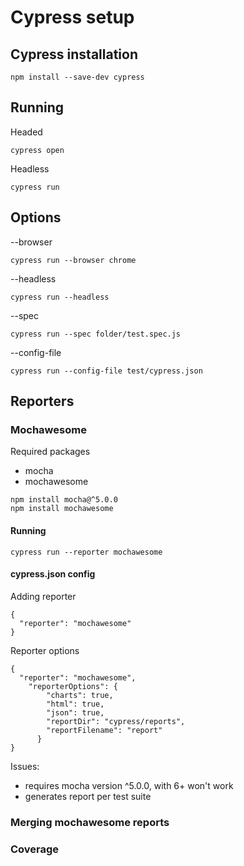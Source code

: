 # Cypress setup

## Cypress installation
```
npm install --save-dev cypress
```

## Running
Headed
```
cypress open
```
Headless
```
cypress run
```

## Options
--browser
```
cypress run --browser chrome
```

--headless
```
cypress run --headless
```

--spec
```
cypress run --spec folder/test.spec.js
```

--config-file
```
cypress run --config-file test/cypress.json
```

## Reporters

### Mochawesome

Required packages
- mocha
- mochawesome

```
npm install mocha@^5.0.0
npm install mochawesome
```

#### Running
```
cypress run --reporter mochawesome
```

#### cypress.json config

Adding reporter
```
{
  "reporter": "mochawesome"
}
```

Reporter options
```
{
  "reporter": "mochawesome",
    "reporterOptions": {
        "charts": true,
        "html": true,
        "json": true,
        "reportDir": "cypress/reports",
        "reportFilename": "report"
      }
}
```

Issues:
- requires mocha version ^5.0.0, with 6+ won't work
- generates report per test suite

### Merging mochawesome reports

### Coverage

